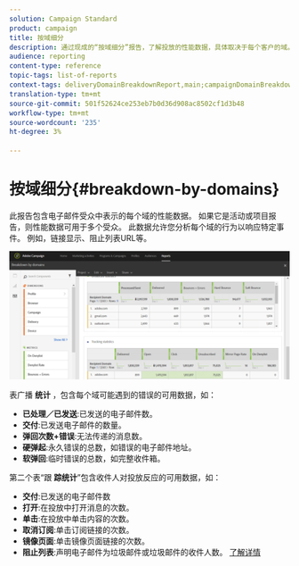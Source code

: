 ```yaml
---
solution: Campaign Standard
product: campaign
title: 按域细分
description: 通过现成的“按域细分”报告，了解投放的性能数据，具体取决于每个客户的域。
audience: reporting
content-type: reference
topic-tags: list-of-reports
context-tags: deliveryDomainBreakdownReport,main;campaignDomainBreakdownReport,main;programDomainBreakdownReport,main
translation-type: tm+mt
source-git-commit: 501f52624ce253eb7b0d36d908ac8502cf1d3b48
workflow-type: tm+mt
source-wordcount: '235'
ht-degree: 3%

---
```



# 按域细分{#breakdown-by-domains}

此报告包含电子邮件受众中表示的每个域的性能数据。 如果它是活动或项目报告，则性能数据可用于多个受众。 此数据允许您分析每个域的行为以响应特定事件。 例如，链接显示、阻止列表URL等。

![](assets/delivery_reports_6.png)

表广播 **统计** ，包含每个域可能遇到的错误的可用数据，如：

* **已处理／已发送**:已发送的电子邮件数。
* **交付**:已发送电子邮件的数量。
* **弹回次数+错误**:无法传递的消息数。
* **硬弹起**:永久错误的总数，如错误的电子邮件地址。
* **软弹回**:临时错误的总数，如完整收件箱。

第二个表“跟 **踪统计**”包含收件人对投放反应的可用数据，如：

* **交付**:已发送的电子邮件数
* **打开**:在投放中打开消息的次数。
* **单击**:在投放中单击内容的次数。
* **取消订阅**:单击订阅链接的次数。
* **镜像页面**:单击镜像页面链接的次数。
* **阻止列表**:声明电子邮件为垃圾邮件或垃圾邮件的收件人数。 [了解详情](../../audiences/using/about-opt-in-and-opt-out-in-campaign.md)

